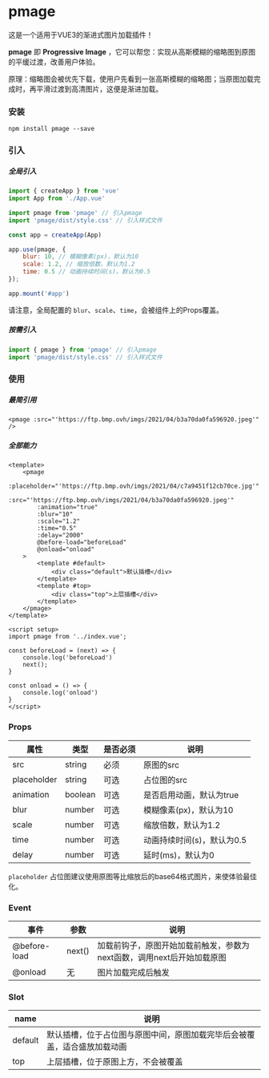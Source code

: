 # pmage
这是一个适用于VUE3的渐进式图片加载插件！

**pmage** 即 **Progressive Image** ，它可以帮您：实现从高斯模糊的缩略图到原图的平缓过渡，改善用户体验。

原理：缩略图会被优先下载，使用户先看到一张高斯模糊的缩略图；当原图加载完成时，再平滑过渡到高清图片，这便是渐进加载。

### 安装

```
npm install pmage --save
```

### 引入

##### 全局引入

```javascript
import { createApp } from 'vue'
import App from './App.vue'

import pmage from 'pmage' // 引入pmage
import 'pmage/dist/style.css' // 引入样式文件

const app = createApp(App)

app.use(pmage, {
	blur: 10, // 模糊像素(px)，默认为10
	scale: 1.2, // 缩放倍数，默认为1.2
	time: 0.5 // 动画持续时间(s)，默认为0.5
});

app.mount('#app')
```

请注意，全局配置的 `blur`、`scale`、`time`，会被组件上的Props覆盖。

##### 按需引入

```javascript
import { pmage } from 'pmage' // 引入pmage
import 'pmage/dist/style.css' // 引入样式文件
```

### 使用

##### 最简引用

```vue
<pmage :src="'https://ftp.bmp.ovh/imgs/2021/04/b3a70da0fa596920.jpeg'" />
```

##### 全部能力

```vue
<template>
	<pmage
		:placeholder="'https://ftp.bmp.ovh/imgs/2021/04/c7a9451f12cb70ce.jpg'"
		:src="'https://ftp.bmp.ovh/imgs/2021/04/b3a70da0fa596920.jpeg'"
		:animation="true"
		:blur="10"
		:scale="1.2"
		:time="0.5"
		:delay="2000"
		@before-load="beforeLoad"
		@onload="onload"
	>
		<template #default>
			<div class="default">默认插槽</div>
		</template>
		<template #top>
			<div class="top">上层插槽</div>
		</template>
	</pmage>
</template>
	
<script setup>
import pmage from '../index.vue';

const beforeLoad = (next) => {
	console.log('beforeLoad')
	next();
}

const onload = () => {
	console.log('onload')
}
</script>
```

### Props

| 属性        | 类型    | 是否必须 | 说明                       |
| ----------- | ------- | -------- | -------------------------- |
| src         | string  | 必须     | 原图的src                  |
| placeholder | string  | 可选     | 占位图的src                |
| animation   | boolean | 可选     | 是否启用动画，默认为true   |
| blur        | number  | 可选     | 模糊像素(px)，默认为10     |
| scale       | number  | 可选     | 缩放倍数，默认为1.2        |
| time        | number  | 可选     | 动画持续时间(s)，默认为0.5 |
| delay       | number  | 可选     | 延时(ms)，默认为0          |

`placeholder` 占位图建议使用原图等比缩放后的base64格式图片，来使体验最佳化。

### Event

| 事件         | 参数   | 说明                                                         |
| ------------ | ------ | ------------------------------------------------------------ |
| @before-load | next() | 加载前钩子，原图开始加载前触发，参数为next函数，调用next后开始加载原图 |
| @onload      | 无     | 图片加载完成后触发                                           |

### Slot

| name    | 说明                                                         |
| ------- | ------------------------------------------------------------ |
| default | 默认插槽，位于占位图与原图中间，原图加载完毕后会被覆盖，适合盛放加载动画 |
| top     | 上层插槽，位于原图上方，不会被覆盖                           |

